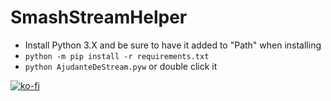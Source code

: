 # SmashStreamHelper

- Install Python 3.X and be sure to have it added to "Path" when installing
- `python -m pip install -r requirements.txt`
- `python AjudanteDeStream.pyw` or double click it

[![ko-fi](https://www.ko-fi.com/img/githubbutton_sm.svg)](https://ko-fi.com/W7W22YK26)

